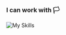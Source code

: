 ### I can work with 🏳️

![My Skills](https://skillicons.dev/icons?i=cpp,c,cs,unrealengine,unity,lua,html,css,js,vscode,visualstudio)

